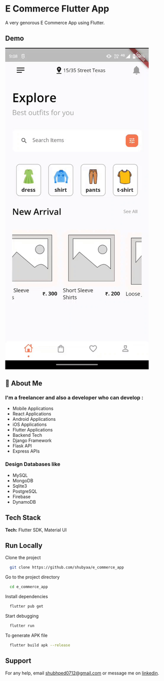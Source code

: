 
# E Commerce Flutter App

A very genorous E Commerce App using Flutter.


## Demo

[![Video](https://github.com/shubyaa/e_commerce_app/blob/master/output/output.gif)](https://flutter.dev/)

## 🚀 About Me
### I'm a freelancer and also a developer who can develop :
- Mobile Applications
- React Applications
- Android Applications
- iOS Applications
- Flutter Applications
- Backend Tech
- Django Framework
- Flask API
- Express APIs

### Design Databases like
- MySQL
- MongoDB
- Sqlite3
- PostgreSQL
- Firebase
- DynamoDB


## Tech Stack

**Tech:** Flutter SDK, Material UI


## Run Locally

Clone the project

```bash
  git clone https://github.com/shubyaa/e_commerce_app
```

Go to the project directory

```bash
  cd e_commerce_app
```

Install dependencies

```bash
  flutter pub get
```

Start debugging

```bash
  flutter run
```

To generate APK file

```bash
  flutter build apk --release
```


## Support

For any help, email shubhped0712@gmail.com or message me on [linkedin](https://www.linkedin.com/in/shubham-pednekar-573369213).

